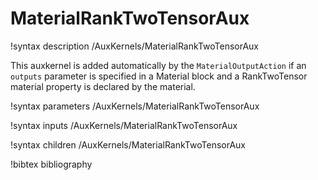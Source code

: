 # MaterialRankTwoTensorAux

!syntax description /AuxKernels/MaterialRankTwoTensorAux

This auxkernel is added automatically by the `MaterialOutputAction` if an
`outputs` parameter is specified in a Material block and a RankTwoTensor
material property is declared by the material.

!syntax parameters /AuxKernels/MaterialRankTwoTensorAux

!syntax inputs /AuxKernels/MaterialRankTwoTensorAux

!syntax children /AuxKernels/MaterialRankTwoTensorAux

!bibtex bibliography
